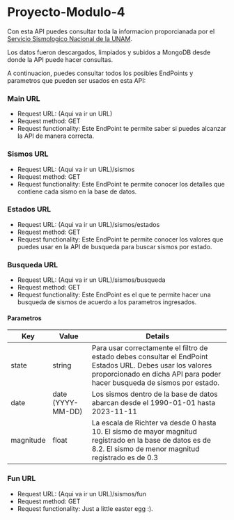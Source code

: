# Proyecto-Modulo-4

Con esta API puedes consultar toda la informacion proporcianada por el [Servicio Sismologico Nacional de la UNAM](http://www2.ssn.unam.mx:8080/catalogo/).

Los datos fueron descargados, limpiados y subidos a MongoDB desde donde la API puede hacer consultas.

A continuacion, puedes consultar todos los posibles EndPoints y parametros que pueden ser usados en esta API:

### Main URL
- Request URL: (Aqui va ir un URL)
- Request method: GET
- Request functionality: Este EndPoint te permite saber si puedes alcanzar la API de manera correcta.

### Sismos URL
- Request URL: (Aqui va ir un URL)/sismos
- Request method: GET
- Request functionality: Este EndPoint te permite conocer los detalles que contiene cada sismo en la base de datos.

### Estados URL
- Request URL: (Aqui va ir un URL)/sismos/estados
- Request method: GET
- Request functionality: Este EndPoint te permite conocer los valores que puedes usar en la API de busqueda para buscar sismos por estado.

### Busqueda URL
- Request URL: (Aqui va ir un URL)/sismos/busqueda
- Request method: GET
- Request functionality: Este EndPoint es el que te permite hacer una busqueda de sismos de acuerdo a los parametros ingresados.

#### Parametros
|Key|Value|Details|
|-------------|-------------|-----|
|state|string| Para usar correctamente el filtro de estado debes consultar el EndPoint Estados URL. Debes usar los valores proporcionado en dicha API para poder hacer busqueda de sismos por estado.|
|date|date (YYYY-MM-DD)| Los sismos dentro de la base de datos abarcan desde el 1990-01-01 hasta 2023-11-11|
|magnitude|float| La escala de Richter va desde 0 hasta 10. El sismo de mayor magnitud registrado en la base de datos es de 8.2. El sismo de menor magnitud registrado es de 0.3|

### Fun URL
- Request URL: (Aqui va ir un URL)/sismos/fun
- Request method: GET
- Request functionality: Just a little easter egg :).

